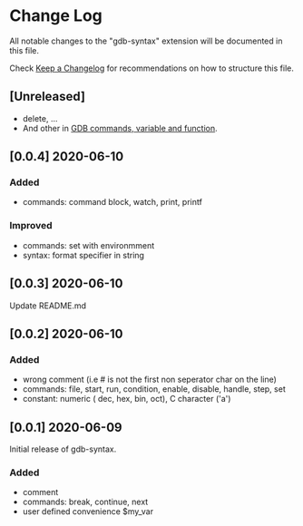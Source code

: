 # Change Log

All notable changes to the "gdb-syntax" extension will be documented in this file.

Check [Keep a Changelog](http://keepachangelog.com/) for recommendations on how to structure this file.

## [Unreleased]

- delete, ...
- And other in [GDB commands, variable and function](https://sourceware.org/gdb/current/onlinedocs/gdb/Command-and-Variable-Index.html#Command-and-Variable-Index).

## [0.0.4] 2020-06-10

### Added

* commands: command block, watch, print, printf

### Improved

* commands: set with environmment
* syntax: format specifier in string

## [0.0.3] 2020-06-10

Update README.md

## [0.0.2] 2020-06-10

### Added
* wrong comment (i.e # is not the first non seperator char on the line)
* commands: file, start, run, condition, enable, disable, handle, step, set
* constant: numeric ( dec, hex, bin, oct), C character ('a')

## [0.0.1] 2020-06-09

Initial release of gdb-syntax.

### Added
* comment
* commands: break, continue, next
* user defined convenience $my_var